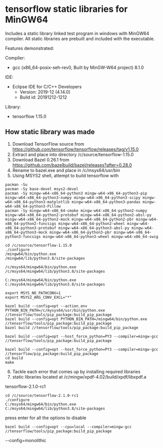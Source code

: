 # tensorflow static libraries for MinGW64
Includes a static library linked test program in windows with MinGW64 compiler. All static libraries are prebuilt and included with the executable. 

Features demonstrated:


Compiler: 
* gcc (x86_64-posix-seh-rev0, Built by MinGW-W64 project) 8.1.0

IDE: 
* Eclipse IDE for C/C++ Developers
	* Version: 2019-12 (4.14.0)
	* Build id: 20191212-1212

Library: 
* tensorflow 1.15.0

## How static library was made
1. Download TensorFlow source from https://github.com/tensorflow/tensorflow/releases/tag/v1.15.0
2. Extract and place into directory /c/source/tensorflow-1.15.0
3. Download Bazel 0.26.1 from https://github.com/bazelbuild/bazel/releases?after=0.28.0
4. Rename to bazel.exe and place in /c/msys64/usr/bin
5. Using MSYS2 shell, attempt to build tensorflow with 

```shell
pacman -Su
pacman -Sy base-devel msys2-devel
pacman -Sy mingw-w64-x86_64-python3 mingw-w64-x86_64-python3-pip mingw-w64-x86_64-python3-numpy mingw-w64-x86_64-python3-scipy mingw-w64-x86_64-python3-matplotlib mingw-w64-x86_64-python3-pandas mingw-w64-x86_64-python3-Pillow
pacman -Sy mingw-w64-x86_64-cmake mingw-w64-x86_64-python2-numpy mingw-w64-x86_64-python2-protobuf mingw-w64-x86_64-python2-absl-py mingw-w64-x86_64-python2-mock mingw-w64-x86_64-python2-pbr mingw-w64-x86_64-python2-funcsigs mingw-w64-x86_64-python2-wheel mingw-w64-x86_64-python3-protobuf mingw-w64-x86_64-python3-absl-py mingw-w64-x86_64-python3-mock mingw-w64-x86_64-python3-pbr mingw-w64-x86_64-python3-funcsigs mingw-w64-x86_64-python3-wheel mingw-w64-x86_64-swig 

cd /c/source/tensorflow-1.15.0
./configure
/mingw64/bin/python.exe
/mingw64/lib/python3.8/site-packages

/c/msys64/mingw64/bin/python.exe
/c/msys64/mingw64/lib/python3.8/site-packages

C:/msys64/mingw64/bin/python.exe
C:/msys64/mingw64/lib/python3.8/site-packages

export MSYS_NO_PATHCONV=1
export MSYS2_ARG_CONV_EXCL="*"

bazel build --config=opt --action_env PYTHON_BIN_PATH=/c/mysys64/usr/bin/python.exe //tensorflow/tools/pip_package:build_pip_package 
bazel build --config=opt PYTHON_BIN_PATH=/mingw64/bin/python.exe //tensorflow/tools/pip_package:build_pip_package 
bazel build //tensorflow/tools/pip_package:build_pip_package 

bazel build --config=opt --host_force_python=PY3 --compiler=mingw-gcc //tensorflow/tools/pip_package:build_pip_package 

bazel build --config=opt --host_force_python=PY3 --compiler=mingw-gcc //tensorflow/pip_package:build_pip_package
cd build
make
```

6. Tackle each error that comes up by installing required libraries
7. static libraries located at /c/mingw/xpdf-4.02/build/xpdf/libxpdf.a



tensorflow-2.1.0-rc1
```shell
cd /c/source/tensorflow-2.1.0-rc1
./configure
C:/msys64/mingw64/bin/python.exe
C:/msys64/mingw64/lib/python3.8/site-packages
```
press enter for all the options to disable
```shell
bazel build --config=opt --cpu=local --compiler=mingw-gcc //tensorflow/tools/pip_package:build_pip_package 
```
--config=monolithic
